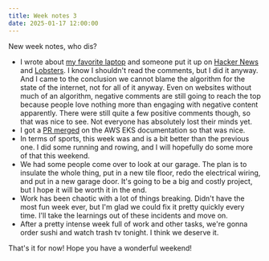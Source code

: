 ```yaml
---
title: Week notes 3
date: 2025-01-17 12:00:00
---
```


New week notes, who dis?

- I wrote about [my favorite laptop](https://mijndertstuij.nl/posts/the-best-laptop-ever/) and someone put it up on [Hacker News](https://news.ycombinator.com/item?id=42715462) and [Lobsters](https://lobste.rs/s/y7n6lo/best_laptop_ever). I know I shouldn't read the comments, but I did it anyway. And I came to the conclusion we cannot blame the algorithm for the state of the internet, not for all of it anyway. Even on websites without much of an algorithm, negative comments are still going to reach the top because people love nothing more than engaging with negative content apparently. There were still quite a few positive comments though, so that was nice to see. Not everyone has absolutely lost their minds yet.
- I got a [PR merged](https://github.com/awsdocs/amazon-eks-user-guide/pull/828) on the AWS EKS documentation so that was nice.
- In terms of sports, this week was and is a bit better than the previous one. I did some running and rowing, and I will hopefully do some more of that this weekend.
- We had some people come over to look at our garage. The plan is to insulate the whole thing, put in a new tile floor, redo the electrical wiring, and put in a new garage door. It's going to be a big and costly project, but I hope it will be worth it in the end.
- Work has been chaotic with a lot of things breaking. Didn't have the most fun week ever, but I'm glad we could fix it pretty quickly every time. I'll take the learnings out of these incidents and move on.
- After a pretty intense week full of work and other tasks, we're gonna order sushi and watch trash tv tonight. I think we deserve it.

That's it for now! Hope you have a wonderful weekend!
